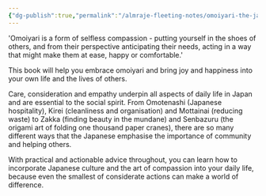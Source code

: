 ```yaml
---
{"dg-publish":true,"permalink":"/almraje-fleeting-notes/omoiyari-the-japanese-art-of-compassion/"}
---
```


'Omoiyari is a form of selfless compassion - putting yourself in the shoes of others, and from their perspective anticipating their needs, acting in a way that might make them at ease, happy or comfortable.'

This book will help you embrace omoiyari and bring joy and happiness into your own life and the lives of others.

Care, consideration and empathy underpin all aspects of daily life in Japan and are essential to the social spirit. From Omotenashi (Japanese hospitality), Kirei (cleanliness and organisation) and Mottainai (reducing waste) to Zakka (finding beauty in the mundane) and Senbazuru (the origami art of folding one thousand paper cranes), there are so many different ways that the Japanese emphasise the importance of community and helping others.

With practical and actionable advice throughout, you can learn how to incorporate Japanese culture and the art of compassion into your daily life, because even the smallest of considerate actions can make a world of difference.